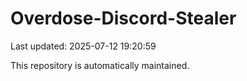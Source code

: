 # Overdose-Discord-Stealer

Last updated: 2025-07-12 19:20:59

This repository is automatically maintained.
